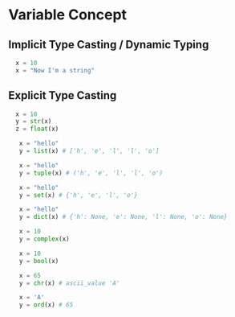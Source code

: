 
# Variable Concept

## Implicit Type Casting / Dynamic Typing
 ```python
   x = 10
   x = "Now I'm a string"
  ```
## Explicit Type Casting

 ```python
   x = 10
   y = str(x)
   z = float(x)
  ```

```python
   x = "hello"
   y = list(x) # ['h', 'e', 'l', 'l', 'o']
  ```

```python
   x = "hello"
   y = tuple(x) # ('h', 'e', 'l', 'l', 'o')
  ```

```python
   x = "hello"
   y = set(x) # {'h', 'e', 'l', 'o'}
  ```

```python
   x = "hello"
   y = dict(x) # {'h': None, 'e': None, 'l': None, 'o': None}
  ```

```python
   x = 10
   y = complex(x)
  ```

```python
   x = 10
   y = bool(x)
  ```

```python
   x = 65
   y = chr(x) # ascii_value 'A'
  ```

```python
   x = 'A'
   y = ord(x) # 65 
  ```


